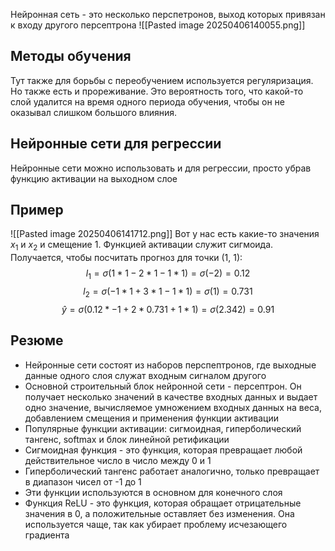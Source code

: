 Нейронная сеть - это несколько перспетронов, выход которых привязан к входу другого персептрона
![[Pasted image 20250406140055.png]]
## Методы обучения
Тут также для борьбы с переобучением используется регуляризация. Но также есть и прореживание. Это вероятность того, что какой-то слой удалится на время одного периода обучения, чтобы он не оказывал слишком большого влияния. 
## Нейронные сети для регрессии
Нейронные сети можно использовать и для регрессии, просто убрав функцию активации на выходном слое
## Пример
![[Pasted image 20250406141712.png]]
Вот у нас есть какие-то значения $x_1$ и $x_2$ и смещение 1. Функцией активации служит сигмоида. Получается, чтобы посчитать прогноз для точки (1, 1):
$$
l_1=\sigma(1*1-2*1-1*1)=\sigma(-2)=0.12
$$
$$
l_2=\sigma(-1*1+3*1-1*1)=\sigma(1)=0.731
$$
$$
\hat{y}=\sigma(0.12*-1+2*0.731+1*1)=\sigma(2.342)=0.91
$$

## Резюме
- Нейронные сети состоят из наборов перспептронов, где выходные данные одного слоя служат входным сигналом другого
- Основной строительный блок нейронной сети - персептрон. Он получает несколько значений в качестве входных данных и выдает одно значение, вычисляемое умножением входных данных на веса, добавлением смещения и применения функции активации
- Популярные функции активации: сигмоидная, гиперболический тангенс, softmax и блок линейной ретификации
- Сигмоидная функция - это функция, которая превращает любой действительное число в число между 0 и 1
- Гиперболический тангенс работает аналогично, только превращает в диапазон чисел от -1 до 1
- Эти функции используются в основном для конечного слоя
- Функция ReLU - это функция, которая обращает отрицательные значения в 0, а положительные оставляет без изменения. Она используется чаще, так как убирает проблему исчезающего градиента
